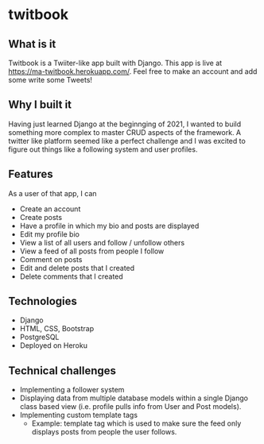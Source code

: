 # twitbook

## What is it
Twitbook is a Twiiter-like app built with Django. This app is live at https://ma-twitbook.herokuapp.com/. Feel free to make an account and add some write some Tweets!

## Why I built it
Having just learned Django at the beginnging of 2021, I wanted to build something more complex to master CRUD aspects of the framework. A twitter like platform seemed like a perfect challenge and I was excited to figure out things like a following system and user profiles.

## Features
As a user of that app, I can
- Create an account
- Create posts
- Have a profile in which my bio and posts are displayed 
- Edit my profile bio
- View a list of all users and follow / unfollow others
- View a feed of all posts from people I follow
- Comment on posts
- Edit and delete posts that I created
- Delete comments that I created


## Technologies
- Django
- HTML, CSS, Bootstrap
- PostgreSQL
- Deployed on Heroku

## Technical challenges
- Implementing a follower system
- Displaying data from multiple database models within a single Django class based view (i.e. profile pulls info from User and Post models).
- Implementing custom template tags
  - Example: template tag which is used to make sure the feed only displays posts from people the user follows.


